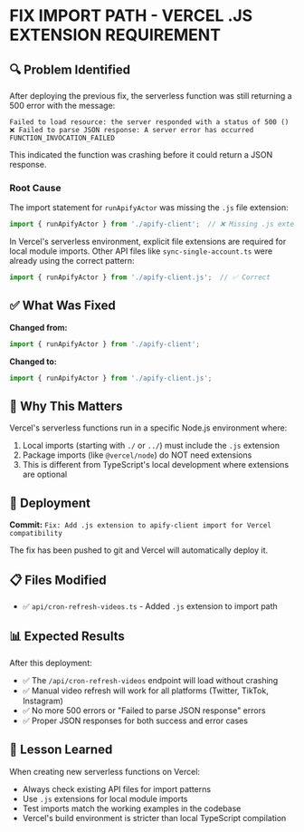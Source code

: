 # FIX IMPORT PATH - VERCEL .JS EXTENSION REQUIREMENT

## 🔍 Problem Identified

After deploying the previous fix, the serverless function was still returning a 500 error with the message:
```
Failed to load resource: the server responded with a status of 500 ()
❌ Failed to parse JSON response: A server error has occurred
FUNCTION_INVOCATION_FAILED
```

This indicated the function was crashing before it could return a JSON response.

### Root Cause

The import statement for `runApifyActor` was missing the `.js` file extension:
```typescript
import { runApifyActor } from './apify-client';  // ❌ Missing .js extension
```

In Vercel's serverless environment, explicit file extensions are required for local module imports. Other API files like `sync-single-account.ts` were already using the correct pattern:
```typescript
import { runApifyActor } from './apify-client.js';  // ✅ Correct
```

## ✅ What Was Fixed

**Changed from:**
```typescript
import { runApifyActor } from './apify-client';
```

**Changed to:**
```typescript
import { runApifyActor } from './apify-client.js';
```

## 🔑 Why This Matters

Vercel's serverless functions run in a specific Node.js environment where:
1. Local imports (starting with `./` or `../`) must include the `.js` extension
2. Package imports (like `@vercel/node`) do NOT need extensions
3. This is different from TypeScript's local development where extensions are optional

## 🚀 Deployment

**Commit:** `Fix: Add .js extension to apify-client import for Vercel compatibility`

The fix has been pushed to git and Vercel will automatically deploy it.

## 📋 Files Modified

- ✅ `api/cron-refresh-videos.ts` - Added `.js` extension to import path

## 📊 Expected Results

After this deployment:
- ✅ The `/api/cron-refresh-videos` endpoint will load without crashing
- ✅ Manual video refresh will work for all platforms (Twitter, TikTok, Instagram)
- ✅ No more 500 errors or "Failed to parse JSON response" errors
- ✅ Proper JSON responses for both success and error cases

## 🔧 Lesson Learned

When creating new serverless functions on Vercel:
- Always check existing API files for import patterns
- Use `.js` extensions for local module imports
- Test imports match the working examples in the codebase
- Vercel's build environment is stricter than local TypeScript compilation

